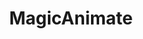 ---
title: MagicAnimate
emoji: 💃
colorFrom: purple
colorTo: purple
sdk: gradio
sdk_version: 4.9.1
python_version: 3.11
app_file: app.py
models:
 - zcxu-eric/MagicAnimate
 - runwayml/stable-diffusion-v1-5
 - stabilityai/sd-vae-ft-mse
pinned: false
---